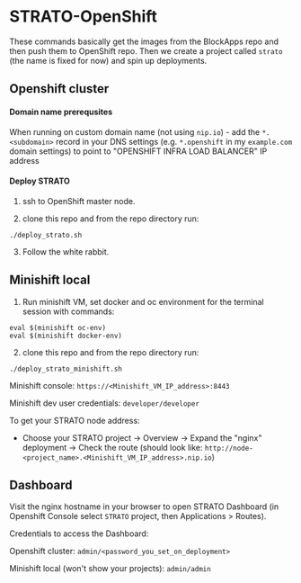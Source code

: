 # STRATO-OpenShift

These commands basically get the images from the BlockApps repo and then push them to OpenShift repo. Then we create a project called `strato` (the name is fixed for now) and spin up deployments.

## Openshift cluster

#### Domain name prerequsites
When running on custom domain name (not using `nip.io`) - add the `*.<subdomain>` record in your DNS settings (e.g. `*.openshift` in my `example.com` domain settings) to point to "OPENSHIFT INFRA LOAD BALANCER" IP address

#### Deploy STRATO 

1. ssh to OpenShift master node.

2. clone this repo and from the repo directory run:
 ```
 ./deploy_strato.sh
 ```

3. Follow the white rabbit.

## Minishift local

1. Run minishift VM, set docker and oc environment for the terminal session with commands:
 ```
 eval $(minishift oc-env)
 eval $(minishift docker-env)
 ```

2. clone this repo and from the repo directory run:
 ```
 ./deploy_strato_minishift.sh
 ```
 
Minishift console: `https://<Minishift_VM_IP_address>:8443`

Minishift dev user credentials: `developer/developer`

To get your STRATO node address:

- Choose your STRATO project -> Overview -> Expand the "nginx" deployment -> Check the route (should look like: `http://node-<project_name>.<Minishift_VM_IP_address>.nip.io`)

## Dashboard
Visit the nginx hostname in your browser to open STRATO Dashboard (in Openshift Console select `STRATO` project, then Applications > Routes).

Credentials to access the Dashboard:

Openshift cluster: `admin/<password_you_set_on_deployment>`

Minishift local (won't show your projects): `admin/admin` 
